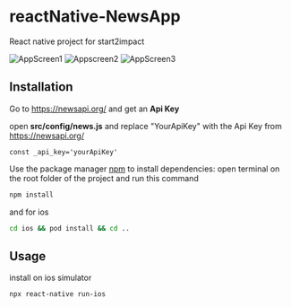 # reactNative-NewsApp

React native project for start2impact

![AppScreen1](https://user-images.githubusercontent.com/80625942/128499461-72566643-cad2-489d-8884-0a91a7673adb.png)
![Appscreen2](https://user-images.githubusercontent.com/80625942/128499455-6d11f22a-7973-437a-994d-d43e60248732.png)
![AppScreen3](https://user-images.githubusercontent.com/80625942/128499445-b0a0fdda-271e-4585-87a6-dce957b99a7c.png)

## Installation

Go to https://newsapi.org/ and get an **Api Key**

open **src/config/news.js** and replace "YourApiKey" with the Api Key from https://newsapi.org/ 

```
const _api_key='yourApiKey'

```



Use the package manager [npm](https://www.npmjs.com/) to install dependencies: 
open terminal on the root folder of the project and run this command

```bash
npm install
```

and for ios

```bash
cd ios && pod install && cd ..
```

## Usage

install on ios simulator

```
npx react-native run-ios
```
